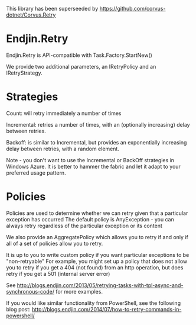 This library has been superseeded by https://github.com/corvus-dotnet/Corvus.Retry

Endjin.Retry
============

Endjin.Retry is API-compatible with Task<T>.Factory.StartNew()

We provide two additional parameters, an IRetryPolicy and an IRetryStrategy.

Strategies
==========

Count: will retry immediately a number of times

Incremental: retries a number of times, with an (optionally increasing) delay between
retries.

Backoff: is similar to Incremental, but provides an exponentially increasing  delay between retries, with a random element.

Note - you don't want to use the Incremental or BackOff strategies in Windows Azure. It is better to hammer the fabric and let it adapt to your preferred usage pattern.

Policies
========

Policies are used to determine whether we can retry given that a particular exception has occurred
The default policy is AnyException - you can always retry regardless of the particular exception or its content

We also provide an AggregatePolicy which allows you to retry if and only if all of a set of policies allow you to retry. 

It is up to you to write custom policy if you want particular exceptions to be "non-retryable" For example, you might set up a policy that does not allow you to retry if you get a 404 (not found) from an http operation, but does retry if you get a 501 (internal server error)

See http://blogs.endjin.com/2013/05/retrying-tasks-with-tpl-async-and-synchronous-code/ for more examples.

If you would like similar functionality from PowerShell, see the following blog post: http://blogs.endjin.com/2014/07/how-to-retry-commands-in-powershell/
